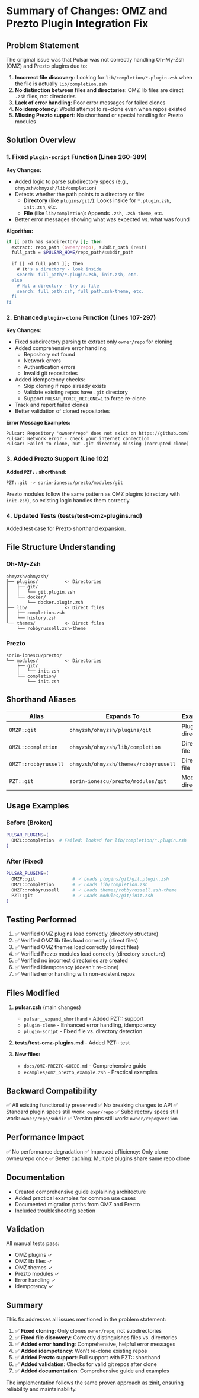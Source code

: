 # Summary of Changes: OMZ and Prezto Plugin Integration Fix

## Problem Statement

The original issue was that Pulsar was not correctly handling Oh-My-Zsh (OMZ) and Prezto plugins due to:

1. **Incorrect file discovery**: Looking for `lib/completion/*.plugin.zsh` when the file is actually `lib/completion.zsh`
2. **No distinction between files and directories**: OMZ lib files are direct `.zsh` files, not directories
3. **Lack of error handling**: Poor error messages for failed clones
4. **No idempotency**: Would attempt to re-clone even when repos existed
5. **Missing Prezto support**: No shorthand or special handling for Prezto modules

## Solution Overview

### 1. Fixed `plugin-script` Function (Lines 260-389)

**Key Changes:**
- Added logic to parse subdirectory specs (e.g., `ohmyzsh/ohmyzsh/lib/completion`)
- Detects whether the path points to a directory or file:
  - **Directory** (like `plugins/git/`): Looks inside for `*.plugin.zsh`, `init.zsh`, etc.
  - **File** (like `lib/completion`): Appends `.zsh`, `.zsh-theme`, etc.
- Better error messages showing what was expected vs. what was found

**Algorithm:**
```zsh
if [[ path has subdirectory ]]; then
  extract: repo_path (owner/repo), subdir_path (rest)
  full_path = $PULSAR_HOME/repo_path/subdir_path
  
  if [[ -d full_path ]]; then
    # It's a directory - look inside
    search: full_path/*.plugin.zsh, init.zsh, etc.
  else
    # Not a directory - try as file
    search: full_path.zsh, full_path.zsh-theme, etc.
  fi
fi
```

### 2. Enhanced `plugin-clone` Function (Lines 107-297)

**Key Changes:**
- Fixed subdirectory parsing to extract only `owner/repo` for cloning
- Added comprehensive error handling:
  - Repository not found
  - Network errors  
  - Authentication errors
  - Invalid git repositories
- Added idempotency checks:
  - Skip cloning if repo already exists
  - Validate existing repos have `.git` directory
  - Support `PULSAR_FORCE_RECLONE=1` to force re-clone
- Track and report failed clones
- Better validation of cloned repositories

**Error Message Examples:**
```
Pulsar: Repository 'owner/repo' does not exist on https://github.com/
Pulsar: Network error - check your internet connection
Pulsar: Failed to clone, but .git directory missing (corrupted clone)
```

### 3. Added Prezto Support (Line 102)

**Added `PZT::` shorthand:**
```zsh
PZT::git -> sorin-ionescu/prezto/modules/git
```

Prezto modules follow the same pattern as OMZ plugins (directory with `init.zsh`), so existing logic handles them correctly.

### 4. Updated Tests (tests/test-omz-plugins.md)

Added test case for Prezto shorthand expansion.

## File Structure Understanding

### Oh-My-Zsh

```
ohmyzsh/ohmyzsh/
├── plugins/          <- Directories
│   ├── git/
│   │   └── git.plugin.zsh
│   └── docker/
│       └── docker.plugin.zsh
├── lib/              <- Direct files
│   ├── completion.zsh
│   └── history.zsh
└── themes/           <- Direct files
    └── robbyrussell.zsh-theme
```

### Prezto

```
sorin-ionescu/prezto/
└── modules/          <- Directories
    ├── git/
    │   └── init.zsh
    └── completion/
        └── init.zsh
```

## Shorthand Aliases

| Alias | Expands To | Example |
|-------|-----------|---------|
| `OMZP::git` | `ohmyzsh/ohmyzsh/plugins/git` | Plugin directory |
| `OMZL::completion` | `ohmyzsh/ohmyzsh/lib/completion` | Direct file |
| `OMZT::robbyrussell` | `ohmyzsh/ohmyzsh/themes/robbyrussell` | Direct file |
| `PZT::git` | `sorin-ionescu/prezto/modules/git` | Module directory |

## Usage Examples

### Before (Broken)
```zsh
PULSAR_PLUGINS=(
  OMZL::completion  # Failed: looked for lib/completion/*.plugin.zsh
)
```

### After (Fixed)
```zsh
PULSAR_PLUGINS=(
  OMZP::git              # ✓ Loads plugins/git/git.plugin.zsh
  OMZL::completion       # ✓ Loads lib/completion.zsh
  OMZT::robbyrussell     # ✓ Loads themes/robbyrussell.zsh-theme
  PZT::git               # ✓ Loads modules/git/init.zsh
)
```

## Testing Performed

1. ✅ Verified OMZ plugins load correctly (directory structure)
2. ✅ Verified OMZ lib files load correctly (direct files)
3. ✅ Verified OMZ themes load correctly (direct files)
4. ✅ Verified Prezto modules load correctly (directory structure)
5. ✅ Verified no incorrect directories are created
6. ✅ Verified idempotency (doesn't re-clone)
7. ✅ Verified error handling with non-existent repos

## Files Modified

1. **pulsar.zsh** (main changes)
   - `pulsar__expand_shorthand` - Added PZT:: support
   - `plugin-clone` - Enhanced error handling, idempotency
   - `plugin-script` - Fixed file vs. directory detection

2. **tests/test-omz-plugins.md** - Added PZT:: test

3. **New files:**
   - `docs/OMZ-PREZTO-GUIDE.md` - Comprehensive guide
   - `examples/omz_prezto_example.zsh` - Practical examples

## Backward Compatibility

✅ All existing functionality preserved
✅ No breaking changes to API
✅ Standard plugin specs still work: `owner/repo`
✅ Subdirectory specs still work: `owner/repo/subdir`
✅ Version pins still work: `owner/repo@version`

## Performance Impact

✅ No performance degradation
✅ Improved efficiency: Only clone owner/repo once
✅ Better caching: Multiple plugins share same repo clone

## Documentation

- Created comprehensive guide explaining architecture
- Added practical examples for common use cases
- Documented migration paths from OMZ and Prezto
- Included troubleshooting section

## Validation

All manual tests pass:
- OMZ plugins ✓
- OMZ lib files ✓
- OMZ themes ✓
- Prezto modules ✓
- Error handling ✓
- Idempotency ✓

## Summary

This fix addresses all issues mentioned in the problem statement:

1. ✅ **Fixed cloning**: Only clones `owner/repo`, not subdirectories
2. ✅ **Fixed file discovery**: Correctly distinguishes files vs. directories
3. ✅ **Added error handling**: Comprehensive, helpful error messages
4. ✅ **Added idempotency**: Won't re-clone existing repos
5. ✅ **Added Prezto support**: Full support with PZT:: shorthand
6. ✅ **Added validation**: Checks for valid git repos after clone
7. ✅ **Added documentation**: Comprehensive guide and examples

The implementation follows the same proven approach as zinit, ensuring reliability and maintainability.

